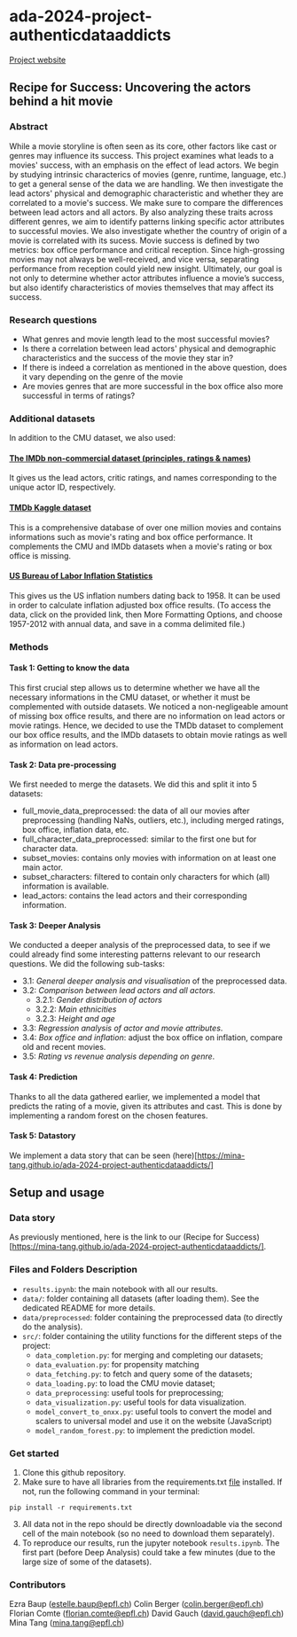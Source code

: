 # ada-2024-project-authenticdataaddicts

[Project website](https://mina-tang.github.io/ada-2024-project-authenticdataaddicts/)

## Recipe for Success: Uncovering the actors behind a hit movie

### Abstract

While a movie storyline is often seen as its core, other factors like cast or genres may influence its success. This project examines what leads to a movies' success, with an emphasis on the effect of lead actors.
We begin by studying intrinsic characterics of movies (genre, runtime, language, etc.) to get a general sense of the data we are handling.
We then investigate the lead actors' physical and demographic characteristic and whether they are correlated to a movie's success. We make sure to compare the differences between lead actors and all actors. By also analyzing these traits across different genres, we aim to identify patterns linking specific actor attributes to successful movies. We also investigate whether the country of origin of a movie is correlated with its sucess. Movie success is defined by two metrics: box office performance and critical reception. Since high-grossing movies may not always be well-received, and vice versa, separating performance from reception could yield new insight. Ultimately, our goal is not only to determine whether actor attributes influence a movie’s success, but also identify characteristics of movies themselves that may affect its success.

### Research questions

- What genres and movie length lead to the most successful movies?
- Is there a correlation between lead actors' physical and demographic characteristics and the success of the movie they star in?
- If there is indeed a correlation as mentioned in the above question, does it vary depending on the genre of the movie
- Are movies genres that are more successful in the box office also more successful in terms of ratings?

### Additional datasets

In addition to the CMU dataset, we also used:

#### [The IMDb non-commercial dataset (principles, ratings &amp; names)](https://datasets.imdbws.com)

It gives us the lead actors, critic ratings, and names corresponding to the unique actor ID, respectively.

#### [TMDb Kaggle dataset](https://www.kaggle.com/datasets/asaniczka/tmdb-movies-dataset-2023-930k-movies?resource=download)

This is a comprehensive database of over one million movies and contains informations such as movie's rating and box office performance. It complements the CMU and IMDb datasets when a movie's rating or box office is missing.

#### [US Bureau of Labor Inflation Statistics](https://data.bls.gov/timeseries/CUUR0000SA0L1E?output_view=pct_12mths)

This gives us the US inflation numbers dating back to 1958. It can be used in order to calculate inflation adjusted box office results. (To access the data, click on the provided link, then More Formatting Options, and choose 1957-2012 with annual data, and save in a comma delimited file.)

### Methods

#### Task 1: Getting to know the data

This first crucial step allows us to determine whether we have all the necessary informations in the CMU dataset, or whether it must be complemented with outside datasets. We noticed a non-negligeable amount of missing box office results, and there are no information on lead actors or movie ratings. Hence, we decided to use the TMDb dataset to complement our box office results, and the IMDb datasets to obtain movie ratings as well as information on lead actors.

#### Task 2: Data pre-processing

We first needed to merge the datasets. We did this and split it into 5 datasets:

- full_movie_data_preprocessed: the data of all our movies after preprocessing (handling NaNs, outliers, etc.), including merged ratings, box office, inflation data, etc.
- full_character_data_preprocessed: similar to the first one but for character data.
- subset_movies: contains only movies with information on at least one main actor.
- subset_characters: filtered to contain only characters for which (all) information is available.
- lead_actors: contains the lead actors and their corresponding information.

#### Task 3: Deeper Analysis

We conducted a deeper analysis of the preprocessed data, to see if we could already find some interesting patterns relevant to our research questions. We did the following sub-tasks:

- 3.1: *General deeper analysis and visualisation* of the preprocessed data.
- 3.2: *Comparison between lead actors and all actors.*
  - 3.2.1: *Gender distribution of actors*
  - 3.2.2: *Main ethnicities*
  - 3.2.3: *Height and age*
- 3.3: *Regression analysis of actor and movie attributes*.
- 3.4: *Box office and inflation*: adjust the box office on inflation, compare old and recent movies.
- 3.5: *Rating vs revenue analysis depending on genre*.

#### Task 4: Prediction

Thanks to all the data gathered earlier, we implemented a model that predicts the rating of a movie, given its attributes and cast. This is done by implementing a random forest on the chosen features.

#### Task 5: Datastory

We implement a data story that can be seen (here)[https://mina-tang.github.io/ada-2024-project-authenticdataaddicts/]

## Setup and usage

### Data story

As previously mentioned, here is the link to our (Recipe for Success)[https://mina-tang.github.io/ada-2024-project-authenticdataaddicts/].

### Files and Folders Description

* `results.ipynb`: the main notebook with all our results.
* `data/`: folder containing all datasets (after loading them). See the dedicated README for more details.
* `data/preprocessed`: folder containing the preprocessed data (to directly do the analysis).
* `src/`: folder containing the utility functions for the different steps of the project:
  - `data_completion.py`: for merging and completing our datasets;
  - `data_evaluation.py`: for propensity matching
  - `data_fetching.py`: to fetch and query some of the datasets;
  - `data_loading.py`: to load the CMU movie dataset;
  - `data_preprocessing`: useful tools for preprocessing;
  - `data_visualization.py`: useful tools for data visualization.
  - `model_convert_to_onxx.py`: useful tools to convert the model and scalers to universal model and use it on the website (JavaScript)
  - `model_random_forest.py`: to implement the prediction model.

### Get started

1. Clone this github repository.
2. Make sure to have all libraries from the requirements.txt [file](requirements.txt) installed. If not, run the following command in your terminal:

```
pip install -r requirements.txt
```

3. All data not in the repo should be directly downloadable via the second cell of the main notebook (so no need to download them separately).
4. To reproduce our results, run the jupyter notebook `results.ipynb`. The first part (before Deep Analysis) could take a few minutes (due to the large size of some of the datasets).

### Contributors

Ezra Baup (estelle.baup@epfl.ch)
Colin Berger (colin.berger@epfl.ch)
Florian Comte (florian.comte@epfl.ch)
David Gauch (david.gauch@epfl.ch)
Mina Tang (mina.tang@epfl.ch)
